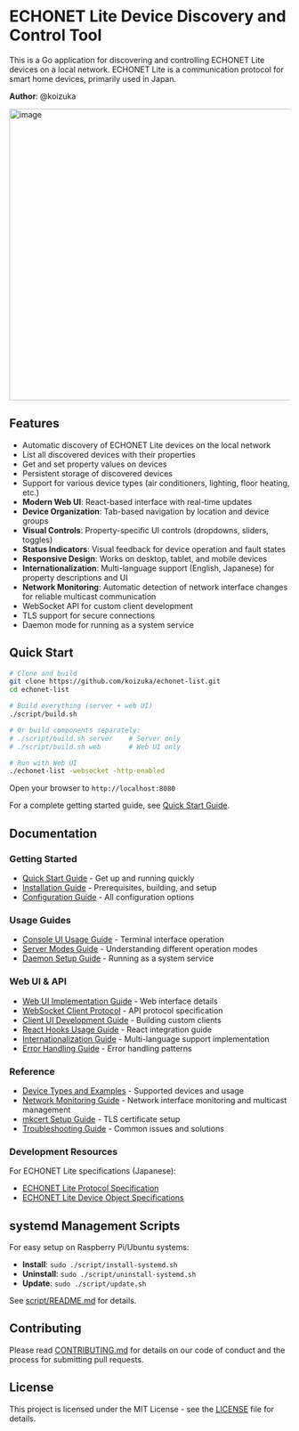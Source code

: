 # ECHONET Lite Device Discovery and Control Tool

This is a Go application for discovering and controlling ECHONET Lite devices on a local network. ECHONET Lite is a communication protocol for smart home devices, primarily used in Japan.

**Author**: @koizuka

<img width="1282" height="524" alt="image" src="https://github.com/user-attachments/assets/31c6acbd-c9f3-4e78-b1e9-0573d08fb9a2" />

## Features

- Automatic discovery of ECHONET Lite devices on the local network
- List all discovered devices with their properties
- Get and set property values on devices
- Persistent storage of discovered devices
- Support for various device types (air conditioners, lighting, floor heating, etc.)
- **Modern Web UI**: React-based interface with real-time updates
- **Device Organization**: Tab-based navigation by location and device groups
- **Visual Controls**: Property-specific UI controls (dropdowns, sliders, toggles)
- **Status Indicators**: Visual feedback for device operation and fault states
- **Responsive Design**: Works on desktop, tablet, and mobile devices
- **Internationalization**: Multi-language support (English, Japanese) for property descriptions and UI
- **Network Monitoring**: Automatic detection of network interface changes for reliable multicast communication
- WebSocket API for custom client development
- TLS support for secure connections
- Daemon mode for running as a system service

## Quick Start

```bash
# Clone and build
git clone https://github.com/koizuka/echonet-list.git
cd echonet-list

# Build everything (server + web UI)
./script/build.sh

# Or build components separately:
# ./script/build.sh server    # Server only
# ./script/build.sh web       # Web UI only

# Run with Web UI
./echonet-list -websocket -http-enabled
```

Open your browser to `http://localhost:8080`

For a complete getting started guide, see [Quick Start Guide](docs/quick-start.md).

## Documentation

### Getting Started

- [Quick Start Guide](docs/quick-start.md) - Get up and running quickly
- [Installation Guide](docs/installation.md) - Prerequisites, building, and setup
- [Configuration Guide](docs/configuration.md) - All configuration options

### Usage Guides

- [Console UI Usage Guide](docs/console_ui_usage.md) - Terminal interface operation
- [Server Modes Guide](docs/server-modes.md) - Understanding different operation modes
- [Daemon Setup Guide](docs/daemon-setup.md) - Running as a system service

### Web UI & API

- [Web UI Implementation Guide](docs/web_ui_implementation_guide.md) - Web interface details
- [WebSocket Client Protocol](docs/websocket_client_protocol.md) - API protocol specification
- [Client UI Development Guide](docs/client_ui_development_guide.md) - Building custom clients
- [React Hooks Usage Guide](docs/react_hooks_usage_guide.md) - React integration guide
- [Internationalization Guide](docs/internationalization.md) - Multi-language support implementation
- [Error Handling Guide](docs/error_handling_guide.md) - Error handling patterns

### Reference

- [Device Types and Examples](docs/device_types.md) - Supported devices and usage
- [Network Monitoring Guide](docs/network-monitoring.md) - Network interface monitoring and multicast management
- [mkcert Setup Guide](docs/mkcert_setup_guide.md) - TLS certificate setup
- [Troubleshooting Guide](docs/troubleshooting.md) - Common issues and solutions

### Development Resources

For ECHONET Lite specifications (Japanese):

- [ECHONET Lite Protocol Specification](https://echonet.jp/spec_v114_lite/)
- [ECHONET Lite Device Object Specifications](https://echonet.jp/spec_object_rr2/)

## systemd Management Scripts

For easy setup on Raspberry Pi/Ubuntu systems:

- **Install**: `sudo ./script/install-systemd.sh`
- **Uninstall**: `sudo ./script/uninstall-systemd.sh`  
- **Update**: `sudo ./script/update.sh`

See [script/README.md](script/README.md) for details.

## Contributing

Please read [CONTRIBUTING.md](CONTRIBUTING.md) for details on our code of conduct and the process for submitting pull requests.

## License

This project is licensed under the MIT License - see the [LICENSE](LICENSE) file for details.
